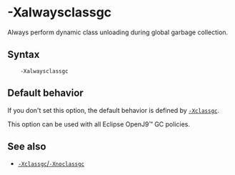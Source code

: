 <!--
* Copyright (c) 2017, 2025 IBM Corp. and others
*
* This program and the accompanying materials are made
* available under the terms of the Eclipse Public License 2.0
* which accompanies this distribution and is available at
* https://www.eclipse.org/legal/epl-2.0/ or the Apache
* License, Version 2.0 which accompanies this distribution and
* is available at https://www.apache.org/licenses/LICENSE-2.0.
*
* This Source Code may also be made available under the
* following Secondary Licenses when the conditions for such
* availability set forth in the Eclipse Public License, v. 2.0
* are satisfied: GNU General Public License, version 2 with
* the GNU Classpath Exception [1] and GNU General Public
* License, version 2 with the OpenJDK Assembly Exception [2].
*
* [1] https://www.gnu.org/software/classpath/license.html
* [2] https://openjdk.org/legal/assembly-exception.html
*
* SPDX-License-Identifier: EPL-2.0 OR Apache-2.0 OR GPL-2.0-only WITH Classpath-exception-2.0 OR GPL-2.0-only WITH OpenJDK-assembly-exception-1.0
-->

# -Xalwaysclassgc

Always perform dynamic class unloading during global garbage collection.

## Syntax

        -Xalwaysclassgc

## Default behavior

If you don't set this option, the default behavior is defined by [`-Xclassgc`](xclassgc.md).

This option can be used with all Eclipse OpenJ9&trade; GC policies.

## See also

- [`-Xclassgc`/`-Xnoclassgc`](xclassgc.md)

<!-- ==== END OF TOPIC ==== xalwaysclassgc.md ==== -->
